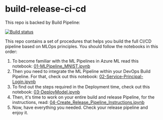# build-release-ci-cd

This repo is backed by Build Pipeline:

[![Build status](https://dev.azure.com/hosarsha/build-release-pipeline/_apis/build/status/build-release-pipeline-CI)](https://dev.azure.com/hosarsha/build-release-pipeline/_build/latest?definitionId=2)

This repo contains a set of procedures that helps you build the full CI/CD pipeline based on MLOps principles. You should follow the notebooks in this order:

1. To become familiar with the ML Pipelines in Azure ML read this notebook: [01-MLPipeline_MNIST.ipynb](./01-MLPipeline_MNIST.ipynb)
2. Then you need to integrate the ML Pipeline within your DevOps Build Pipeline. For that, check out this notebook: [02-Service-Principal-Login.ipynb](./02-Service-Principal-Login.ipynb)
3. To find out the steps required in the Deployment time, check out this notebook: [03-DeployModel.ipynb](./03-DeployModel.ipynb)
4. Then, it's time to work on your entire build and release Pipeline, for the instructions, read: [04-Create_Release_Pipeline_Instructions.ipynb](./04-Create_Release_Pipeline_Instructions.ipynb)
5. Now, have everything you needed. Check your release pipeline and enjoy it.
